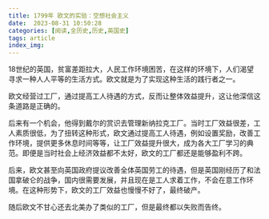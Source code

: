 ```yaml
---
title: 1799年 欧文的实验：空想社会主义
date:  2023-08-31 10:50:28
categories: [阅读,全历史,历史,英国史]
tags: article
index_img: 
---
```


18世纪的英国，贫富差距拉大，人民工作环境困苦，在这样的环境下，人们渴望寻求一种人人平等的生活方式。欧文就是为了实现这种生活的践行者之一。

欧文经营过工厂，通过提高工人待遇的方式，反而让整体效益提升，这让他深信这条道路是正确的。

后来有一个机会，他得到戴尔的赏识去管理新纳拉克工厂。当时工厂效益很差，工人素质很低，为了扭转这种形式，欧文通过提高工人待遇，例如设置奖励，改善工作环境，提供更多休息时间等等，让工厂效益提升很大，成为各大工厂学习的典范。即便是当时社会上经济效益都不太好，欧文的工厂都还是能够盈利不跨。

后来，欧文甚至向英国政府提议改善全体英国劳工的待遇，但是英国刚经历了和法国拿破仑的战争，国内很需要发展，并且现在是工人求着工作，不会在意工作环境。在这种形势下，欧文的工厂效益也慢慢不好了，最终破产。

随后欧文不甘心还去北美办了类似的工厂，但是最终都以失败而告终。